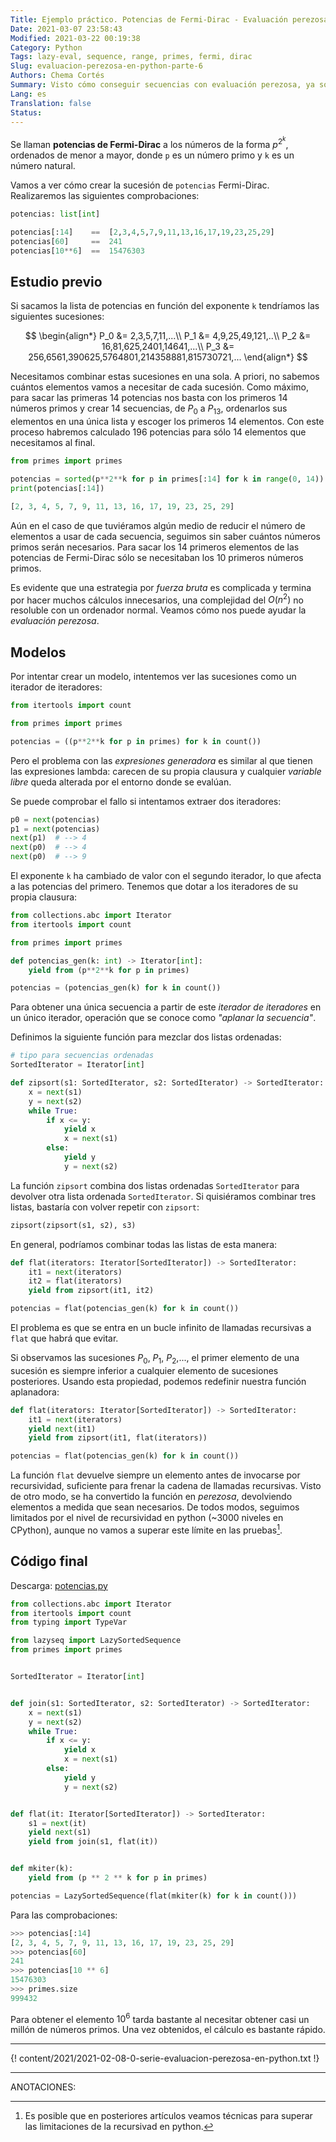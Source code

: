```yaml
---
Title: Ejemplo práctico. Potencias de Fermi-Dirac - Evaluación perezosa en python - Parte 6
Date: 2021-03-07 23:58:43
Modified: 2021-03-22 00:19:38
Category: Python
Tags: lazy-eval, sequence, range, primes, fermi, dirac
Slug: evaluacion-perezosa-en-python-parte-6
Authors: Chema Cortés
Summary: Visto cómo conseguir secuencias con evaluación perezosa, ya sólo nos falta conocer en qué poder emplearlas. En este artículo veremos las potencias de Fermi-Dirac y cómo las secuencias de evaluación perezosa nos ayudarán a plantear una solución manejable.
Lang: es
Translation: false
Status:
---
```


Se llaman **potencias de Fermi-Dirac** a los números de la forma $p^{2^k}$,
ordenados de menor a mayor, donde `p` es un número primo y `k` es un número
natural.

Vamos a ver cómo crear la sucesión de `potencias` Fermi-Dirac. Realizaremos las
siguientes comprobaciones:

```python
potencias: list[int]

potencias[:14]    ==  [2,3,4,5,7,9,11,13,16,17,19,23,25,29]
potencias[60]     ==  241
potencias[10**6]  ==  15476303
```

## Estudio previo

Si sacamos la lista de potencias en función del exponente `k` tendríamos las
siguientes sucesiones:

$$
\begin{align*}
P_0 &= 2,3,5,7,11,...\\
P_1 &= 4,9,25,49,121,..\\
P_2 &= 16,81,625,2401,14641,...\\
P_3 &= 256,6561,390625,5764801,214358881,815730721,...
\end{align*}
$$

Necesitamos combinar estas sucesiones en una sola. A priori, no sabemos cuántos
elementos vamos a necesitar de cada sucesión. Como máximo, para sacar las
primeras 14 potencias nos basta con los primeros 14 números primos y crear 14
secuencias, de $P_0$ a $P_{13}$, ordenarlos sus elementos en una única lista y
escoger los primeros 14 elementos. Con este proceso habremos calculado 196
potencias para sólo 14 elementos que necesitamos al final.

```python
from primes import primes

potencias = sorted(p**2**k for p in primes[:14] for k in range(0, 14))
print(potencias[:14])

[2, 3, 4, 5, 7, 9, 11, 13, 16, 17, 19, 23, 25, 29]
```

Aún en el caso de que tuviéramos algún medio de reducir el número de elementos a
usar de cada secuencia, seguimos sin saber cuántos números primos serán
necesarios. Para sacar los 14 primeros elementos de las potencias de Fermi-Dirac
sólo se necesitaban los 10 primeros números primos.

Es evidente que una estrategia por _fuerza bruta_ es complicada y termina por
hacer muchos cálculos innecesarios, una complejidad del $O({n^2})$ no resoluble
con un ordenador normal. Veamos cómo nos puede ayudar la _evaluación perezosa_.

## Modelos

Por intentar crear un modelo, intentemos ver las sucesiones como un iterador de
iteradores:

```python
from itertools import count

from primes import primes

potencias = ((p**2**k for p in primes) for k in count())
```

Pero el problema con las _expresiones generadora_ es similar al que tienen las
expresiones lambda: carecen de su propia clausura y cualquier _variable libre_
queda alterada por el entorno donde se evalúan.

Se puede comprobar el fallo si intentamos extraer dos iteradores:

```python
p0 = next(potencias)
p1 = next(potencias)
next(p1)  # --> 4
next(p0)  # --> 4
next(p0)  # --> 9
```

El exponente `k` ha cambiado de valor con el segundo iterador, lo que afecta a
las potencias del primero. Tenemos que dotar a los iteradores de su propia
clausura:

```python
from collections.abc import Iterator
from itertools import count

from primes import primes

def potencias_gen(k: int) -> Iterator[int]:
    yield from (p**2**k for p in primes)

potencias = (potencias_gen(k) for k in count())
```

Para obtener una única secuencia a partir de este _iterador de iteradores_ en un
único iterador, operación que se conoce como _"aplanar la secuencia"_.

Definimos la siguiente función para mezclar dos listas ordenadas:

```python
# tipo para secuencias ordenadas
SortedIterator = Iterator[int]

def zipsort(s1: SortedIterator, s2: SortedIterator) -> SortedIterator:
    x = next(s1)
    y = next(s2)
    while True:
        if x <= y:
            yield x
            x = next(s1)
        else:
            yield y
            y = next(s2)
```

La función `zipsort` combina dos listas ordenadas `SortedIterator` para devolver
otra lista ordenada `SortedIterator`. Si quisiéramos combinar tres listas,
bastaría con volver repetir con `zipsort`:

```python
zipsort(zipsort(s1, s2), s3)
```

En general, podríamos combinar todas las listas de esta manera:

```python
def flat(iterators: Iterator[SortedIterator]) -> SortedIterator:
    it1 = next(iterators)
    it2 = flat(iterators)
    yield from zipsort(it1, it2)

potencias = flat(potencias_gen(k) for k in count())
```

El problema es que se entra en un bucle infinito de llamadas recursivas a `flat`
que habrá que evitar.

Si observamos las sucesiones $P_0$, $P_1$, $P_2$,..., el primer elemento de una
sucesión es siempre inferior a cualquier elemento de sucesiones posteriores.
Usando esta propiedad, podemos redefinir nuestra función aplanadora:

```python
def flat(iterators: Iterator[SortedIterator]) -> SortedIterator:
    it1 = next(iterators)
    yield next(it1)
    yield from zipsort(it1, flat(iterators))

potencias = flat(potencias_gen(k) for k in count())
```

La función `flat` devuelve siempre un elemento antes de invocarse por
recursividad, suficiente para frenar la cadena de llamadas recursivas. Visto de
otro modo, se ha convertido la función en _perezosa_, devolviendo elementos a
medida que sean necesarios. De todos modos, seguimos limitados por el nivel de
recursividad en python (~3000 niveles en CPython), aunque no vamos a superar
este límite en las pruebas[^1].

## Código final

Descarga: [potencias.py][]

```python
from collections.abc import Iterator
from itertools import count
from typing import TypeVar

from lazyseq import LazySortedSequence
from primes import primes


SortedIterator = Iterator[int]


def join(s1: SortedIterator, s2: SortedIterator) -> SortedIterator:
    x = next(s1)
    y = next(s2)
    while True:
        if x <= y:
            yield x
            x = next(s1)
        else:
            yield y
            y = next(s2)


def flat(it: Iterator[SortedIterator]) -> SortedIterator:
    s1 = next(it)
    yield next(s1)
    yield from join(s1, flat(it))


def mkiter(k):
    yield from (p ** 2 ** k for p in primes)

potencias = LazySortedSequence(flat(mkiter(k) for k in count()))
```

Para las comprobaciones:

```python
>>> potencias[:14]
[2, 3, 4, 5, 7, 9, 11, 13, 16, 17, 19, 23, 25, 29]
>>> potencias[60]
241
>>> potencias[10 ** 6]
15476303
>>> primes.size
999432
```

Para obtener el elemento $10^6$ tarda bastante al necesitar obtener casi un
millón de números primos. Una vez obtenidos, el cálculo es bastante rápido.

---

{! content/2021/2021-02-08-0-serie-evaluacion-perezosa-en-python.txt !}

---

ANOTACIONES:

[^1]:
    Es posible que en posteriores artículos veamos técnicas para superar las
    limitaciones de la recursivad en python.

[potencias.py]: {attach}/code/2021Q1/lazyseq/potencias.py "Potencias de Fermi-Dirac"
